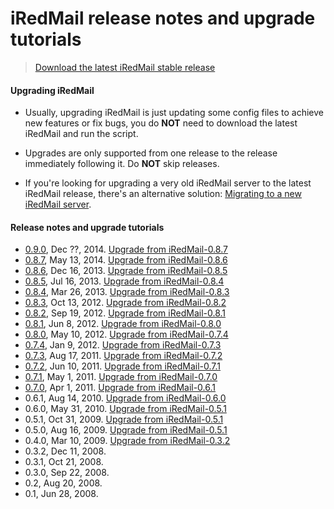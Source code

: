 # iRedMail release notes and upgrade tutorials

> [Download the latest iRedMail stable release](../download.html)

#### Upgrading iRedMail

* Usually, upgrading iRedMail is just updating some config files to achieve new
  features or fix bugs, you do __NOT__ need to download the latest iRedMail and
  run the script.

* Upgrades are only supported from one release to the release immediately
  following it. Do __NOT__ skip releases.

* If you're looking for upgrading a very old iRedMail server to the latest
  iRedMail release, there's an alternative solution:
  [Migrating to a new iRedMail server](./migrate.to.new.iredmail.server.html).

#### Release notes and upgrade tutorials

* [0.9.0](), Dec ??, 2014. [Upgrade from iRedMail-0.8.7](./upgrade.iredmail.0.8.7-0.9.0.html)
* [0.8.7](http://www.iredmail.org/forum/topic6872-news-announcements-bug-fixes-iredmail087-has-been-released.html), May 13, 2014. [Upgrade from iRedMail-0.8.6](./upgrade.iredmail.0.8.6-0.8.7.html)
* [0.8.6](http://www.iredmail.org/forum/topic5831-iredmail086-has-been-released.html), Dec 16, 2013. [Upgrade from iRedMail-0.8.5](./upgrade.iredmail.0.8.5-0.8.6.html)
* [0.8.5](http://www.iredmail.org/forum/topic5167-news-announcements-bug-fixes-iredmail085-has-been-released.html), Jul 16, 2013. [Upgrade from iRedMail-0.8.4](./upgrade.iredmail.0.8.4-0.8.5.html)
* [0.8.4](http://www.iredmail.org/forum/topic4646-news-announcements-bug-fixes-iredmail084-has-been-released.html), Mar 26, 2013. [Upgrade from iRedMail-0.8.3](./upgrade.iredmail.0.8.3-0.8.4.html)
* [0.8.3](http://www.iredmail.org/forum/topic4016-news-announcements-bug-fixes-iredmail083-has-been-released.html), Oct 13, 2012. [Upgrade from iRedMail-0.8.2](./upgrade.iredmail.0.8.2-0.8.3.html)
* [0.8.2](http://www.iredmail.org/forum/topic3913-news-announcements-bug-fixes-iredmail082-has-been-released.html), Sep 19, 2012. [Upgrade from iRedMail-0.8.1](./upgrade.iredmail.0.8.1-0.8.2.html)
* [0.8.1](http://www.iredmail.org/forum/topic3499-news-announcements-bug-fixes-iredmail081-has-been-released.html), Jun 8, 2012. [Upgrade from iRedMail-0.8.0](./upgrade.iredmail.0.8.0-0.8.1.html)
* [0.8.0](http://www.iredmail.org/forum/topic3345.html), May 10, 2012. [Upgrade from iRedMail-0.7.4](http://www.iredmail.org/wiki/index.php?title=Upgrade/iRedMail/0.7.4-0.8.0)
* [0.7.4](http://www.iredmail.org/forum/topic2816-iredmail074-has-been-released.html), Jan 9, 2012. [Upgrade from iRedMail-0.7.3](http://www.iredmail.org/wiki/index.php?title=Upgrade/iRedMail/0.7.3-0.7.4)
* [0.7.3](http://www.iredmail.org/wiki/index.php?title=Release.Notes/iRedMail/0.7.3), Aug 17, 2011. [Upgrade from iRedMail-0.7.2](http://www.iredmail.org/wiki/index.php?title=Upgrade/iRedMail/0.7.2-0.7.3)
* [0.7.2](http://www.iredmail.org/wiki/index.php?title=Release.Notes/iRedMail/0.7.2), Jun 10, 2011. [Upgrade from iRedMail-0.7.1](http://www.iredmail.org/wiki/index.php?title=Upgrade/iRedMail/0.7.1-0.7.2)
* [0.7.1](http://www.iredmail.org/wiki/index.php?title=Release.Notes/iRedMail/0.7.1), May 1, 2011. [Upgrade from iRedMail-0.7.0](http://www.iredmail.org/wiki/index.php?title=Upgrade/iRedMail/0.7.0-0.7.1)
* [0.7.0](http://www.iredmail.org/wiki/index.php?title=Release.Notes/iRedMail/0.7.0), Apr 1, 2011. [Upgrade from iRedMail-0.6.1](http://www.iredmail.org/wiki/index.php?title=Upgrade/iRedMail/0.6.1-0.7.0)
* 0.6.1, Aug 14, 2010. [Upgrade from iRedMail-0.6.0](http://www.iredmail.org/wiki/index.php?title=Upgrade/iRedMail/0.6.0-0.6.1)
* 0.6.0, May 31, 2010. [Upgrade from iRedMail-0.5.1](http://www.iredmail.org/wiki/index.php?title=Upgrade/iRedMail/0.5.1-0.6.0)
* 0.5.1, Oct 31, 2009. [Upgrade from iRedMail-0.5.1](http://www.iredmail.org/upgrade_050_051.html)
* 0.5.0, Aug 16, 2009. [Upgrade from iRedMail-0.5.1](http://code.google.com/p/iredmail/wiki/Upgrade_040_050)
* 0.4.0, Mar 10, 2009. [Upgrade from iRedMail-0.3.2](http://code.google.com/p/iredmail/wiki/Upgrade_032_040)
* 0.3.2, Dec 11, 2008.
* 0.3.1, Oct 21, 2008.
* 0.3.0, Sep 22, 2008.
* 0.2, Aug 20, 2008.
* 0.1, Jun 28, 2008.
